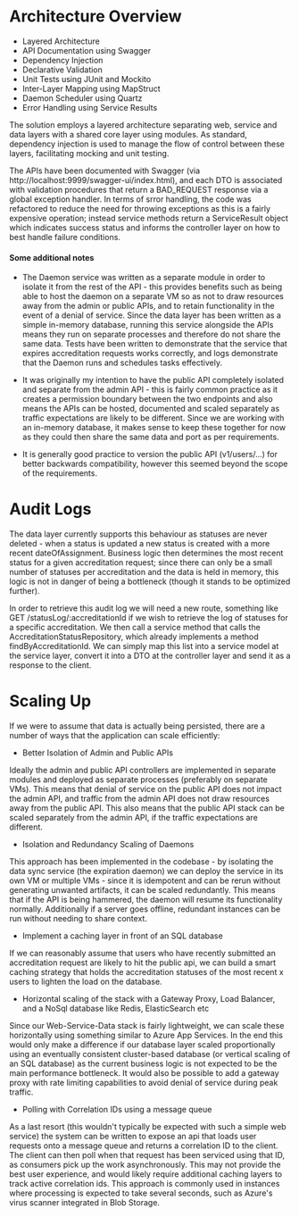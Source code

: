 # Architecture Overview

- Layered Architecture
- API Documentation using Swagger
- Dependency Injection
- Declarative Validation
- Unit Tests using JUnit and Mockito
- Inter-Layer Mapping using MapStruct
- Daemon Scheduler using Quartz
- Error Handling using Service Results

The solution employs a layered architecture separating web, service and data layers with a shared core layer using modules. As standard, dependency injection is used to manage the flow of control between these layers, facilitating mocking and unit testing.

The APIs have been documented with Swagger (via http://localhost:9999/swagger-ui/index.html), and each DTO is associated with validation procedures that return a BAD_REQUEST response via a global exception handler. In terms of srror handling, the code was refactored to reduce the need for throwing exceptions as this is a fairly expensive operation; instead service methods return a ServiceResult object which indicates success status and informs the controller layer on how to best handle failure conditions.

#### Some additional notes

- The Daemon service was written as a separate module in order to isolate it from the rest of the API - this provides benefits such as being able to host the daemon on a separate VM so as not to draw resources away from the admin or public APIs, and to retain functionality in the event of a denial of service. Since the data layer has been written as a simple in-memory database, running this service alongside the APIs means they run on separate processes and therefore do not share the same data. Tests have been written to demonstrate that the service that expires accreditation requests works correctly, and logs demonstrate that the Daemon runs and schedules tasks effectively.

- It was originally my intention to have the public API completely isolated and separate from the admin API - this is fairly common practice as it creates a permission boundary between the two endpoints and also means the APIs can be hosted, documented and scaled separately as traffic expectations are likely to be different. Since we are working with an in-memory database, it makes sense to keep these together for now as they could then share the same data and port as per requirements.

- It is generally good practice to version the public API (v1/users/...) for better backwards compatibility, however this seemed beyond the scope of the requirements.

# Audit Logs

The data layer currently supports this behaviour as statuses are never deleted - when a status is updated a new status is created with a more recent dateOfAssignment. Business logic then determines the most recent status for a given accreditation request; since there can only be a small number of statuses per accreditation and the data is held in memory, this logic is not in danger of being a bottleneck (though it stands to be optimized further).

In order to retrieve this audit log we will need a new route, something like GET /statusLog/:accreditationId if we wish to retrieve the log of statuses for a specific accreditation. We then call a service method that calls the AccreditationStatusRepository, which already implements a method findByAccreditationId. We can simply map this list into a service model at the service layer, convert it into a DTO at the controller layer and send it as a response to the client.

# Scaling Up

If we were to assume that data is actually being persisted, there are a number of ways that the application can scale efficiently:

- Better Isolation of Admin and Public APIs

Ideally the admin and public API controllers are implemented in separate modules and deployed as separate processes (preferably on separate VMs). This means that denial of service on the public API does not impact the admin API, and traffic from the admin API does not draw resources away from the public API. This also means that the public API stack can be scaled separately from the admin API, if the traffic expectations are different.

- Isolation and Redundancy Scaling of Daemons

This approach has been implemented in the codebase - by isolating the data sync service (the expiration daemon) we can deploy the service in its own VM or multiple VMs - since  it is idempotent and can be rerun without generating unwanted artifacts, it can be scaled redundantly. This means that if the API is being hammered, the daemon will resume its functionality normally. Additionally if a server goes offline, redundant instances can be run without needing to share context.

- Implement a caching layer in front of an SQL database

If we can reasonably assume that users who have recently submitted an accreditation request are likely to hit the public api, we can build a smart caching strategy that holds the accreditation statuses of the most recent x users to lighten the load on the database.

- Horizontal scaling of the stack with a Gateway Proxy, Load Balancer, and a NoSql database like Redis, ElasticSearch etc

Since our Web-Service-Data stack is fairly lightweight, we can scale these horizontally using something similar to Azure App Services. In the end this would only make a difference if our database layer scaled proportionally using an eventually consistent cluster-based database (or vertical scaling of an SQL database) as the current business logic is not expected to be the main performance bottleneck. It would also be possible to add a gateway proxy with rate limiting capabilities to avoid denial of service during peak traffic.

- Polling with Correlation IDs using a message queue

As a last resort (this wouldn't typically be expected with such a simple web service) the system can be written to expose an api that loads user requests onto a message queue and returns a correlation ID to the client. The client can then poll when that request has been serviced using that ID, as consumers pick up the work asynchronously. This may not provide the best user experience, and would likely require additional caching layers to track active correlation ids. This approach is commonly used in instances where processing is expected to take several seconds, such as Azure's virus scanner integrated in Blob Storage.